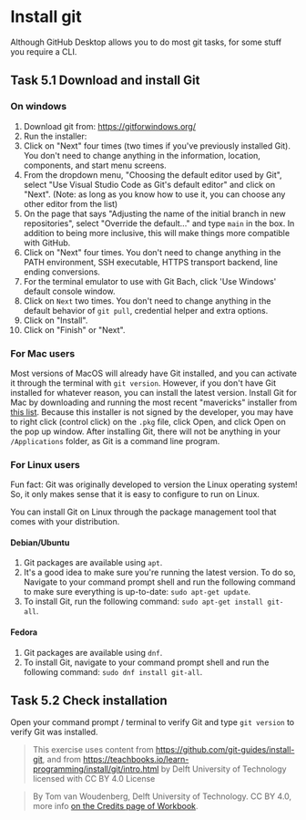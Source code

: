 # Install git

Although GitHub Desktop allows you to do most git tasks, for some stuff you require a CLI.

## Task 5.1 Download and install Git

### On windows

1. Download git from: https://gitforwindows.org/
2. Run the installer:
3. Click on "Next" four times (two times if you've previously installed Git). You don't need to change anything in the information, location, components, and start menu screens.
4.  From the dropdown menu, "Choosing the default editor used by Git", select "Use Visual Studio Code as Git's default editor" and click on "Next". (Note: as long as you know how to use it, you can choose any other editor from the list)
5. On the page that says "Adjusting the name of the initial branch in new repositories", select "Override the default..." and type `main` in the box. In addition to being more inclusive, this will make things more compatible with GitHub.
6.  Click on "Next" four times. You don't need to change anything in the PATH environment, SSH executable, HTTPS transport backend, line ending conversions.
7. For the terminal emulator to use with Git Bach, click 'Use Windows' default console window.
8. Click on `Next` two times. You don't need to change anything in the default behavior of `git pull`, credential helper and extra options.
9. Click on "Install".
10. Click on "Finish" or "Next".

### For Mac users

Most versions of MacOS will already have Git installed, and you can activate it through the terminal with `git version`. However, if you don't have Git installed for whatever reason, you can install the latest version. Install Git for Mac by downloading and running the most recent "mavericks" installer from [this list](http://sourceforge.net/projects/git-osx-installer/files/). Because this installer is not signed by the developer, you may have to right click (control click) on the `.pkg` file, click Open, and click Open on the pop up window. After installing Git, there will not be anything in your `/Applications` folder, as Git is a command line program.

### For Linux users

Fun fact: Git was originally developed to version the Linux operating system! So, it only makes sense that it is easy to configure to run on Linux.

You can install Git on Linux through the package management tool that comes with your distribution.

#### Debian/Ubuntu
1. Git packages are available using `apt`.
2. It's a good idea to make sure you're running the latest version. To do so, Navigate to your command prompt shell and run the following command to make sure everything is up-to-date: `sudo apt-get update`.
3. To install Git, run the following command: `sudo apt-get install git-all`.

#### Fedora
1. Git packages are available using `dnf`.
2. To install Git, navigate to your command prompt shell and run the following command: `sudo dnf install git-all`.

## Task 5.2 Check installation

Open your command prompt / terminal to verify Git and type `git version` to verify Git was installed.

> This exercise uses content from https://github.com/git-guides/install-git, and from https://teachbooks.io/learn-programming/install/git/intro.html by Delft University of Technology licensed with CC BY 4.0 License

> By Tom van Woudenberg, Delft University of Technology. CC BY 4.0, more info [on the Credits page of Workbook](https://mude.citg.tudelft.nl/workbook-2025/credits.html).